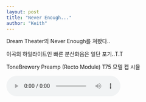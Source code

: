 ```yaml
---
layout: post
title: "Never Enough..."
author: "Keith"
---
```


Dream Theater의 Never Enough를 쳐봤다..

이곡의 하일라이트인 빠른 분산화음은 일단 포기..T.T

ToneBrewery Preamp (Recto Module)
T75 모델 켑 시뮬

<audio src="/assets/images/b2ee5da8f5f8d99670864b7db961f4c1.mp3" controls preload></audio>



